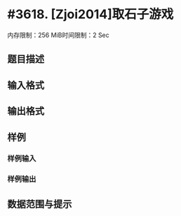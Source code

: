 # #3618. [Zjoi2014]取石子游戏

内存限制：256 MiB时间限制：2 Sec

## 题目描述

## 输入格式

## 输出格式

## 样例

### 样例输入

### 样例输出

## 数据范围与提示
